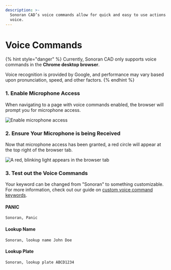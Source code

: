 ```yaml
---
description: >-
  Sonoran CAD’s voice commands allow for quick and easy to use actions via
  voice.
---
```


# Voice Commands

{% hint style="danger" %}
Currently, Sonoran CAD only supports voice commands in the **Chrome desktop browser**.&#x20;

Voice recognition is provided by Google, and performance may vary based upon pronunciation, speed, and other factors.
{% endhint %}

### 1. Enable Microphone Access

When navigating to a page with voice commands enabled, the browser will prompt you for microphone access.

![Enable microphone access](../../.gitbook/assets/voice\_allow.png)

### 2. Ensure Your Microphone is being Received

Now that microphone access has been granted, a red circle will appear at the top right of the browser tab.

![A red, blinking light appears in the browser tab](../../.gitbook/assets/voice\_red.png)

### 3. Test out the Voice Commands

Your keyword can be changed from "Sonoran" to something customizable. For more information, check out our guide on [custom voice command keywords](../customization/community-branding-and-info.md).

#### PANIC

```
Sonoran, Panic
```

#### Lookup Name

```
Sonoran, lookup name John Doe
```

#### Lookup Plate

```
Sonoran, lookup plate ABCD1234
```

